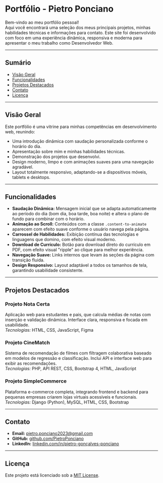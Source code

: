 
# Portfólio - Pietro Ponciano

Bem-vindo ao meu portfólio pessoal!  
Aqui você encontrará uma seleção dos meus principais projetos, minhas habilidades técnicas e informações para contato. Este site foi desenvolvido com foco em uma experiência dinâmica, responsiva e moderna para apresentar o meu trabalho como Desenvolvedor Web.

---

## Sumário

- [Visão Geral](#visão-geral)  
- [Funcionalidades](#funcionalidades)  
- [Projetos Destacados](#projetos-destacados)  
- [Contato](#contato)  
- [Licença](#licença)  

---

## Visão Geral

Este portfólio é uma vitrine para minhas competências em desenvolvimento web, reunindo:

- Uma introdução dinâmica com saudação personalizada conforme o horário do dia.  
- Apresentação sobre mim e minhas habilidades técnicas.  
- Demonstração dos projetos que desenvolvi.  
- Design moderno, limpo e com animações suaves para uma navegação agradável.  
- Layout totalmente responsivo, adaptando-se a dispositivos móveis, tablets e desktops.  

---

## Funcionalidades

- **Saudação Dinâmica:** Mensagem inicial que se adapta automaticamente ao período do dia (bom dia, boa tarde, boa noite) e altera o plano de fundo para combinar com o horário.  
- **Animação ao Scroll:** Conteúdos com a classe `.content-to-animate` aparecem com efeito suave conforme o usuário navega pela página.  
- **Carrossel de Habilidades:** Exibição contínua das tecnologias e linguagens que domino, com efeito visual moderno.  
- **Download de Currículo:** Botão para download direto do currículo em PDF, com efeito visual "ripple" ao clique para melhor experiência.  
- **Navegação Suave:** Links internos que levam às seções da página com transição fluida.  
- **Design Responsivo:** Layout adaptável a todos os tamanhos de tela, garantindo usabilidade consistente.  

---

## Projetos Destacados

### Projeto Nota Certa  
Aplicação web para estudantes e pais, que calcula médias de notas com inserção e validação dinâmica. Interface clara, responsiva e focada em usabilidade.  
_Tecnologias:_ HTML, CSS, JavaScript, Figma

### Projeto CineMatch  
Sistema de recomendação de filmes com filtragem colaborativa baseado em modelos de regressão e classificação. Inclui API e interface web para exibir as recomendações.  
_Tecnologias:_ PHP, API REST, CSS, Bootstrap 4, HTML, JavaScript

### Projeto SimpleCommerce  
Plataforma e-commerce completa, integrando frontend e backend para pequenas empresas criarem lojas virtuais acessíveis e funcionais.  
_Tecnologias:_ Django (Python), MySQL, HTML, CSS, Bootstrap

---


## Contato

- **Email:** pietro.ponciano2023@gmail.com  
- **GitHub:** [github.com/PietroPonciano](https://github.com/PietroPonciano)  
- **LinkedIn:** [linkedin.com/in/pietro-gonçalves-ponciano](https://linkedin.com/in/pietro-gonçalves-ponciano)  

---

## Licença

Este projeto está licenciado sob a [MIT License](LICENSE).
